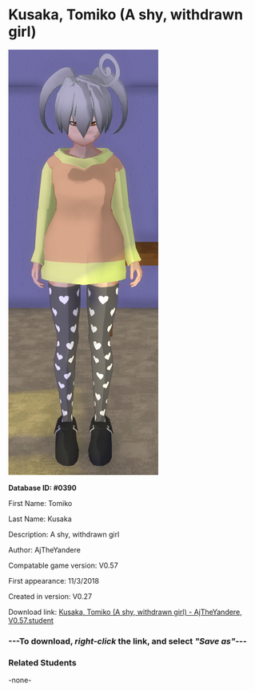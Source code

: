 # Kusaka, Tomiko (A shy, withdrawn girl)

<img src="../../Files/Images/Kusaka, Tomiko (A shy, withdrawn girl).png" title="Kusaka, Tomiko (A shy, withdrawn girl) - AjTheYandere, V0.57">

**Database ID: #0390**

First Name: Tomiko

Last Name: Kusaka

Description: A shy, withdrawn girl

Author: AjTheYandere

Compatable game version: V0.57

First appearance: 11/3/2018

Created in version: V0.27

Download link: <a href="https://raw.githubusercontent.com/Arbiter1223/Daigaku-Gurashi-Custom-Students/master/Files/Student%20Files/Kusaka%2C%20Tomiko%20(A%20shy%2C%20withdrawn%20girl)%20-%20AjTheYandere%2C%20V0.57.student">Kusaka, Tomiko (A shy, withdrawn girl) - AjTheYandere, V0.57.student</a>

### ---**To download, _right-click_ the link, and select _"Save as"_**---

### Related Students

-none-
